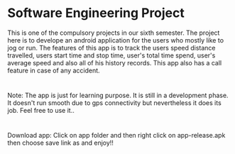 # Software Engineering Project

This is one of the compulsory projects in our sixth semester. The project here is to develope an android application for the users who mostly like to jog or run. The features of this app is to track the users speed distance travelled, users start time and stop time, user's total time spend, user's average speed and also all of his history records. This app also has a call feature in case of any accident.
#
Note: The app is just for learning purpose. It is still in a development phase. It doesn't run smooth due to gps connectivity but nevertheless it does its job. Feel free to use it..
#
Download app: Click on app folder and then right click on app-release.apk then choose save link as and enjoy!!